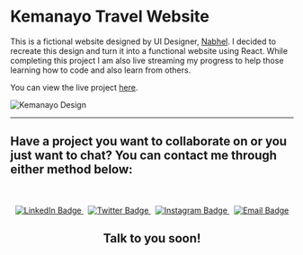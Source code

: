 
<h1 id="kemanayo-travel-website">Kemanayo Travel Website</h1>

<p>This is a fictional website designed by UI Designer, <a href="https://twitter.com/nabhel_">Nabhel</a>. I decided to recreate this design and turn it into a functional website using React. While completing this project I am also live streaming my progress to help those learning how to code and also learn from others.</p>

<p>You can view the live project <a href="https://kemanayo-travel.netlify.app/">here</a>.</p>

<p><img src="https://cdn.dribbble.com/users/6285889/screenshots/17902914/media/3c02f6a6f3316d989881e82b6879f3db.jpg?compress=1&amp;resize=1000x750&amp;vertical=top" alt="Kemanayo Design" /></p>

<hr />

<h2 id="have-a-project-you-want-to-collaborate-on-or-you-just-want-to-chat-you-can-contact-me-through-either-method-below">Have a project you want to collaborate on or you just want to chat? You can contact me through either method below:</h2>

<div id="badges" align="center">
  <br /><br />
  <a href="https://www.linkedin.com/in/kdbrand">
    <img src="https://img.shields.io/badge/LinkedIn-blue?style=for-the-badge&amp;logo=linkedin&amp;logoColor=white" alt="LinkedIn Badge" />
  </a>&nbsp;
  <a href="https://www.twitter.com/mrdebonairfox">
    <img src="https://img.shields.io/badge/Twitter-blue?style=for-the-badge&amp;logo=twitter&amp;logoColor=white&amp;color=1DA1F2" alt="Twitter Badge" />
  </a>&nbsp;
  <a href="https://www.instagram.com/mrdebonairfox">
    <img src="https://img.shields.io/badge/Instagram-blue?style=for-the-badge&amp;logo=instagram&amp;logoColor=white&amp;color=e95950" alt="Instagram Badge" />
  </a>&nbsp;
  <a href="mailto:kbrandon319@gmail.com">
    <img src="https://img.shields.io/badge/Gmail-blue?style=for-the-badge&amp;logo=gmail&amp;logoColor=white&amp;color=bb001b" alt="Email Badge" />
  </a>
  
  <h2>Talk to you soon!</h2>
</div>

